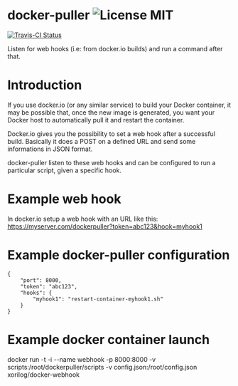 # docker-puller ![License MIT](https://go-shields.herokuapp.com/license-MIT-blue.png)

[![Travis-CI Status](https://secure.travis-ci.org/glowdigitalmedia/docker-puller.png?branch=master)](http://travis-ci.org/#!/glowdigitalmedia/docker-puller)

Listen for web hooks (i.e: from docker.io builds) and run a command after that.

Introduction
============

If you use docker.io (or any similar service) to build your Docker container, it may be possible that, once the new image is generated, you want your Docker host to automatically pull it and restart the container.

Docker.io gives you the possibility to set a web hook after a successful build. Basically it does a POST on a defined URL and send some informations in JSON format.

docker-puller listen to these web hooks and can be configured to run a particular script, given a specific hook.

Example web hook
================

In docker.io setup a web hook with an URL like this: https://myserver.com/dockerpuller?token=abc123&hook=myhook1

Example docker-puller configuration
===================================

    {
        "port": 8000,
        "token": "abc123",
        "hooks": {
            "myhook1": "restart-container-myhook1.sh"
        }
    }

Example docker container launch
===============================
docker run -t -i --name webhook -p 8000:8000 -v scripts:/root/dockerpuller/scripts -v config.json:/root/config.json xorilog/docker-webhook
